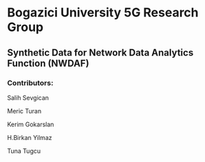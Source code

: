 # Bogazici University 5G Research Group

## Synthetic Data for Network Data Analytics Function (NWDAF)

### Contributors: 

Salih Sevgican

Meric Turan

Kerim Gokarslan

H.Birkan Yilmaz

Tuna Tugcu